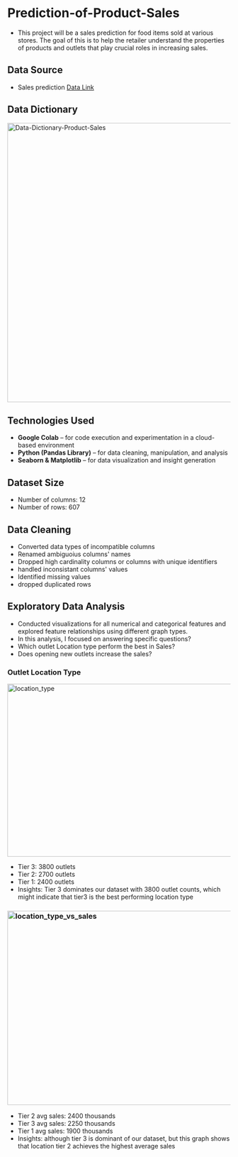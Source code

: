 # Prediction-of-Product-Sales
- This project will be a sales prediction for food items sold at various stores. The goal of this is to help the retailer understand the properties of products and outlets that play crucial roles in increasing sales.

## Data Source
- Sales prediction [Data Link](https://drive.google.com/file/d/1syH81TVrbBsdymLT_jl2JIf6IjPXtSQw/view)

## Data Dictionary
<img width="796" height="630" alt="Data-Dictionary-Product-Sales" src="https://github.com/user-attachments/assets/b739f43a-107f-4125-9b39-a6e680fc6f4f" />

## Technologies Used
- **Google Colab** – for code execution and experimentation in a cloud-based environment  
- **Python (Pandas Library)** – for data cleaning, manipulation, and analysis  
- **Seaborn & Matplotlib** – for data visualization and insight generation

## Dataset Size
- Number of columns: 12
- Number of rows: 607

## Data Cleaning
- Converted data types of incompatible columns
- Renamed ambiguoius columns' names
- Dropped high cardinality columns or columns with unique identifiers
- handled inconsistant columns' values
- Identified missing values
- dropped duplicated rows

## Exploratory Data Analysis
- Conducted visualizations for all numerical and categorical features and explored feature relationships using different graph types.
- In this analysis, I focused on answering specific questions?
- Which outlet Location type perform the best in Sales?
- Does opening new outlets increase the sales?
  
### Outlet Location Type
<img width="590" height="390" alt="location_type" src="https://github.com/user-attachments/assets/3c5cfc1a-2f7a-4e79-8d6d-a4e54bc8e817" />

  - Tier 3: 3800 outlets
  - Tier 2: 2700 outlets
  - Tier 1: 2400 outlets
  - Insights: Tier 3 dominates our dataset with 3800 outlet counts, which might indicate that tier3 is the best performing location type
  
### <img width="580" height="438" alt="location_type_vs_sales" src="https://github.com/user-attachments/assets/77777986-dd70-488a-86ad-3ddd22508911" />

- Tier 2 avg sales: 2400 thousands
- Tier 3 avg sales: 2250 thousands
- Tier 1 avg sales: 1900 thousands
- Insights: although tier 3 is dominant of our dataset, but this graph shows that location tier 2 achieves the highest average sales

